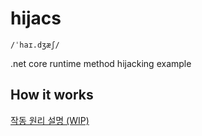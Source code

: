 # hijacs

`/ˈhaɪ.dʒæʃ/`

.net core runtime method hijacking example

## How it works

[작동 원리 설명 (WIP)](https://blog.0chan.dev/2020-04-04-Dotnet-Method-Hijacking/)
